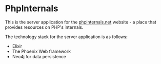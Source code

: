 # PhpInternals

This is the server application for the [phpinternals.net](https://phpinternals.net) website - a place that provides resources on PHP's internals.

The technology stack for the server application is as follows:
 - Elixir
 - The Phoenix Web framework
 - Neo4j for data persistence
